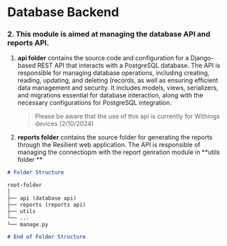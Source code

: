 # Database Backend

### 2. **This module is aimed at managing the database API and reports API.**

1. **api folder** contains the source code and configuration for a Django-based REST API that interacts with a PostgreSQL database. The API is responsible for managing database operations, including creating, reading, updating, and deleting (records, as well as ensuring efficient data management and security. It includes models, views, serializers, and migrations essential for database interaction, along with the necessary configurations for PostgreSQL integration.
   
   > Please be aware that the use of this api is currently for Withings devices (2/10/2024)
   
2.  **reports folder** contains the source folder for generating the reports through the Resilient web application. The API is responsible of managing the connectiopm with the report genration module in **utils folder ** 

   
   

```markdown
# Folder Structure

root-folder
│
├── api (database api)
├── reports (reports api)
├── utils
└── ...
└── manage.py

# End of Folder Structure


